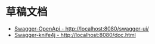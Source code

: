 # 草稿文档

- [Swagger-OpenApi - http://localhost:8080/swagger-ui/](http://localhost:8080/swagger-ui/)
- [Swagger-knife4j - http://localhost:8080/doc.html](http://localhost:8080/doc.html)